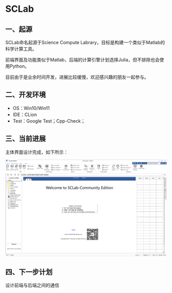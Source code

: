 # SCLab

## 一、起源

SCLab命名起源于Science Compute Labrary，目标是构建一个类似于Matlab的科学计算工具。

前端界面及功能类似于Matlab，后端的计算引擎计划选择Julia，但不排除也会使用Python。

目前由于是业余时间开发，进展比较缓慢，欢迎感兴趣的朋友一起参与。

## 二、开发环境

- OS：Win10/Win11
- IDE：CLion
- Test：Google Test；Cpp-Check；

## 三、当前进展

主体界面设计完成，如下所示：

![](md_img/home_view.png)

## 四、下一步计划

设计前端与后端之间的通信